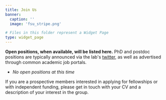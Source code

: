 ```yaml
---
title: Join Us
banner:
  caption: ''
  image: 'fsu_stripe.png'

# Files in this folder represent a Widget Page
type: widget_page
---
```


**Open positions, when available, will be listed here.** 
PhD and postdoc positions are typically announced via the lab's [twitter](https://twitter.com/frau_dr_barber), as well as advertised through common academic job portals. 

* *No open positions at this time*

If you are a prospective members interested in applying for fellowships or with independent funding, please get in touch with your CV and a description of your interest in the group.
